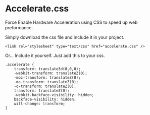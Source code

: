 # Accelerate.css
Force Enable Hardware Acceleration using CSS to speed up web preformance.

Simply download the css file and include it in your project.

```<link rel="stylesheet" type="text/css" href="accelerate.css" />```

Or... Include it yourself. Just add this to your css.
```
.accelerate {
	transform: translate3d(0,0,0);
	-webkit-transform: translateZ(0);
	-moz-transform: translateZ(0);
	-ms-transform: translateZ(0);
	-o-transform: translateZ(0);
	transform: translateZ(0);
	-webkit-backface-visibility: hidden;
	backface-visibility: hidden;
	will-change: transform;
}
```

